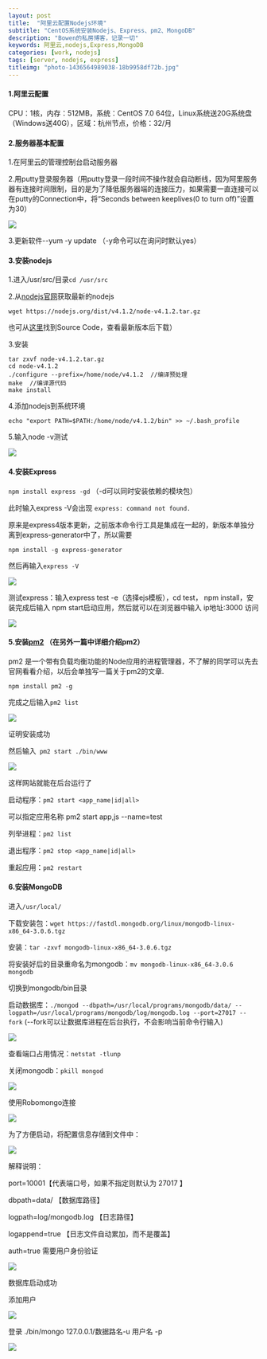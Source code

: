 ```yaml
---
layout: post
title:  "阿里云配置Nodejs环境"
subtitle: "CentOS系统安装Nodejs、Express、pm2、MongoDB"
description: "Bowen的私房博客，记录一切"
keywords: 阿里云,nodejs,Express,MongoDB
categories: [work, nodejs]
tags: [server, nodejs, express]
titleimg: "photo-1436564989038-18b9958df72b.jpg"
---
```


#### 1.阿里云配置

CPU：1核，内存：512MB，系统：CentOS 7.0 64位，Linux系统送20G系统盘（Windows送40G），区域：杭州节点，价格：32/月

#### 2.服务器基本配置

1.在阿里云的管理控制台启动服务器

2.用putty登录服务器（用putty登录一段时间不操作就会自动断线，因为阿里服务器有连接时间限制，目的是为了降低服务器端的连接压力，如果需要一直连接可以在putty的Connection中，将“Seconds between keeplives(0 to turn off)”设置为30）

![](http://bowen-blog.b0.upaiyun.com/img/2015/100801.png)

3.更新软件--yum -y update  （-y命令可以在询问时默认yes）

#### 3.安装nodejs

1.进入/usr/src/目录`cd /usr/src`

2.从[nodejs官网](http://nodejs.org/)获取最新的nodejs

```
wget https://nodejs.org/dist/v4.1.2/node-v4.1.2.tar.gz
```

 也可从[这里](https://nodejs.org/en/download/)找到Source Code，查看最新版本后下载）

3.安装

```
tar zxvf node-v4.1.2.tar.gz
cd node-v4.1.2
./configure --prefix=/home/node/v4.1.2  //编译预处理
make  //编译源代码 
make install
```

4.添加nodejs到系统环境

```
echo "export PATH=$PATH:/home/node/v4.1.2/bin" >> ~/.bash_profile
```

5.输入node -v测试

![](http://bowen-blog.b0.upaiyun.com/img/2015/100802.png)

#### 4.安装Express

`npm install express -gd` （-d可以同时安装依赖的模块包）

此时输入express -V会出现  `express: command not found.`

原来是express4版本更新，之前版本命令行工具是集成在一起的，新版本单独分离到express-generator中了，所以需要

```
npm install -g express-generator
```

然后再输入`express -V`

![](http://bowen-blog.b0.upaiyun.com/img/2015/100803.png)

测试express：输入express test -e（选择ejs模板），cd test， npm install，安装完成后输入 npm start启动应用，然后就可以在浏览器中输入 ip地址:3000  访问

![](http://bowen-blog.b0.upaiyun.com/img/2015/100804.png)

#### 5.安装[pm2](http://pm2.keymetrics.io/) （在另外一篇中详细介绍pm2）

pm2 是一个带有负载均衡功能的Node应用的进程管理器，不了解的同学可以先去官网看看介绍，以后会单独写一篇关于pm2的文章.

```
npm install pm2 -g
```

完成之后输入`pm2 list`

![](http://bowen-blog.b0.upaiyun.com/img/2015/100805.png)

证明安装成功

然后输入` pm2 start ./bin/www`

![](http://bowen-blog.b0.upaiyun.com/img/2015/100806.png)

这样网站就能在后台运行了

启动程序：`pm2 start <app_name|id|all>`

可以指定应用名称 pm2 start app,js --name=test

列举进程：`pm2 list`

退出程序：`pm2 stop <app_name|id|all>`

重起应用：`pm2 restart`

#### 6.安装MongoDB

进入`/usr/local/`

下载安装包：`wget https://fastdl.mongodb.org/linux/mongodb-linux-x86_64-3.0.6.tgz`

安装：`tar -zxvf mongodb-linux-x86_64-3.0.6.tgz`

将安装好后的目录重命名为mongodb：`mv mongodb-linux-x86_64-3.0.6 mongodb`

切换到mongodb/bin目录

启动数据库：`./mongod --dbpath=/usr/local/programs/mongodb/data/ --logpath=/usr/local/programs/mongodb/log/mongodb.log --port=27017 --fork`
(--fork可以让数据库进程在后台执行，不会影响当前命令行输入)

![](http://bowen-blog.b0.upaiyun.com/img/2015/100807.png)

查看端口占用情况：`netstat -tlunp`

关闭mongodb：`pkill mongod`

![](http://bowen-blog.b0.upaiyun.com/img/2015/100808.png)

使用Robomongo连接

![](http://bowen-blog.b0.upaiyun.com/img/2015/100809.png)

为了方便启动，将配置信息存储到文件中：

![](http://bowen-blog.b0.upaiyun.com/img/2015/100810.png)

解释说明：

port=10001【代表端口号，如果不指定则默认为 27017 】

dbpath=data/ 【数据库路径】

logpath=log/mongodb.log 【日志路径】

logappend=true 【日志文件自动累加，而不是覆盖】

auth=true 需要用户身份验证

![](http://bowen-blog.b0.upaiyun.com/img/2015/100811.png)

数据库启动成功

添加用户

![](http://bowen-blog.b0.upaiyun.com/img/2015/100812.png)

登录  ./bin/mongo 127.0.0.1/数据路名-u 用户名 -p

![](http://bowen-blog.b0.upaiyun.com/img/2015/100813.png)
